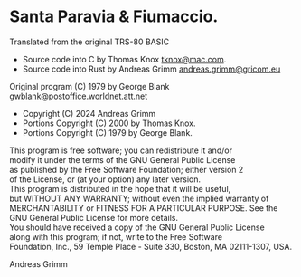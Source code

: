 # Santa Paravia & Fiumaccio. 
Translated from the original TRS-80 BASIC

- Source code into C by Thomas Knox <tknox@mac.com>.
- Source code into Rust by Andreas Grimm <andreas.grimm@gricom.eu>

Original program (C) 1979 by George Blank <gwblank@postoffice.worldnet.att.net>

- Copyright (C) 2024 Andreas Grimm                                                  
- Portions Copyright (C) 2000 by Thomas Knox.
- Portions Copyright (C) 1979 by George Blank.

This program is free software; you can redistribute it and/or                   
modify it under the terms of the GNU General Public License                     
as published by the Free Software Foundation; either version 2                  
of the License, or (at your option) any later version.                          
This program is distributed in the hope that it will be useful,                 
but WITHOUT ANY WARRANTY; without even the implied warranty of                  
MERCHANTABILITY or FITNESS FOR A PARTICULAR PURPOSE. See the                    
GNU General Public License for more details.                                    
You should have received a copy of the GNU General Public License               
along with this program; if not, write to the Free Software                     
Foundation, Inc., 59 Temple Place - Suite 330, Boston, MA 02111-1307, USA.      

Andreas Grimm
